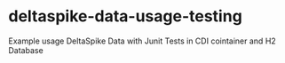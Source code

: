 # deltaspike-data-usage-testing
Example usage DeltaSpike Data with Junit Tests in CDI cointainer and H2 Database
